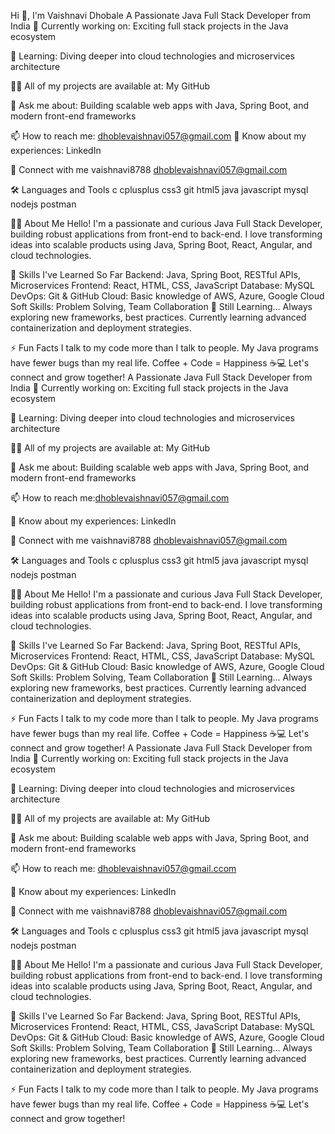 Hi 👋, I'm Vaishnavi Dhobale 
   A Passionate Java Full Stack Developer from India
🔭 Currently working on: Exciting full stack projects in the Java ecosystem

🌱 Learning: Diving deeper into cloud technologies and microservices architecture

👨‍💻 All of my projects are available at: My GitHub

💬 Ask me about: Building scalable web apps with Java, Spring Boot, and modern front-end frameworks

📫 How to reach me: dhoblevaishnavi057@gmail.com
📄 Know about my experiences: LinkedIn

🚀 Connect with me
vaishnavi8788 dhoblevaishnavi057@gmail.com

🛠️ Languages and Tools
c cplusplus css3 git html5 java javascript mysql nodejs postman

👩‍💻 About Me
Hello! I'm a passionate and curious Java Full Stack Developer, building robust applications from front-end to back-end. I love transforming ideas into scalable products using Java, Spring Boot, React, Angular, and cloud technologies.

🧠 Skills I've Learned So Far
Backend: Java, Spring Boot, RESTful APIs, Microservices
Frontend: React, HTML, CSS, JavaScript
Database: MySQL
DevOps: Git & GitHub
Cloud: Basic knowledge of AWS, Azure, Google Cloud
Soft Skills: Problem Solving, Team Collaboration
🚀 Still Learning...
Always exploring new frameworks, best practices. Currently learning advanced containerization and deployment strategies.

⚡ Fun Facts
I talk to my code more than I talk to people.
My Java programs have fewer bugs than my real life.
Coffee + Code = Happiness ☕💻
Let's connect and grow together!
A Passionate Java Full Stack Developer from India
🔭 Currently working on: Exciting full stack projects in the Java ecosystem

🌱 Learning: Diving deeper into cloud technologies and microservices architecture

👨‍💻 All of my projects are available at: My GitHub

💬 Ask me about: Building scalable web apps with Java, Spring Boot, and modern front-end frameworks

📫 How to reach me:dhoblevaishnavi057@gmail.com

📄 Know about my experiences: LinkedIn

🚀 Connect with me
vaishnavi8788 dhoblevaishnavi057@gmail.com

🛠️ Languages and Tools
c cplusplus css3 git html5 java javascript mysql nodejs postman

👩‍💻 About Me
Hello! I'm a passionate and curious Java Full Stack Developer, building robust applications from front-end to back-end. I love transforming ideas into scalable products using Java, Spring Boot, React, Angular, and cloud technologies.

🧠 Skills I've Learned So Far
Backend: Java, Spring Boot, RESTful APIs, Microservices
Frontend: React, HTML, CSS, JavaScript
Database: MySQL
DevOps: Git & GitHub
Cloud: Basic knowledge of AWS, Azure, Google Cloud
Soft Skills: Problem Solving, Team Collaboration
🚀 Still Learning...
Always exploring new frameworks, best practices. Currently learning advanced containerization and deployment strategies.

⚡ Fun Facts
I talk to my code more than I talk to people.
My Java programs have fewer bugs than my real life.
Coffee + Code = Happiness ☕💻
Let's connect and grow together!
A Passionate Java Full Stack Developer from India
🔭 Currently working on: Exciting full stack projects in the Java ecosystem

🌱 Learning: Diving deeper into cloud technologies and microservices architecture

👨‍💻 All of my projects are available at: My GitHub

💬 Ask me about: Building scalable web apps with Java, Spring Boot, and modern front-end frameworks

📫 How to reach me: dhoblevaishnavi057@gmail.ccom

📄 Know about my experiences: LinkedIn

🚀 Connect with me
vaishnavi8788 dhoblevaishnavi057@gmail.com

🛠️ Languages and Tools
c cplusplus css3 git html5 java javascript mysql nodejs postman

👩‍💻 About Me
Hello! I'm a passionate and curious Java Full Stack Developer, building robust applications from front-end to back-end. I love transforming ideas into scalable products using Java, Spring Boot, React, Angular, and cloud technologies.

🧠 Skills I've Learned So Far
Backend: Java, Spring Boot, RESTful APIs, Microservices
Frontend: React, HTML, CSS, JavaScript
Database: MySQL
DevOps: Git & GitHub
Cloud: Basic knowledge of AWS, Azure, Google Cloud
Soft Skills: Problem Solving, Team Collaboration
🚀 Still Learning...
Always exploring new frameworks, best practices. Currently learning advanced containerization and deployment strategies.

⚡ Fun Facts
I talk to my code more than I talk to people.
My Java programs have fewer bugs than my real life.
Coffee + Code = Happiness ☕💻
Let's connect and grow together!
